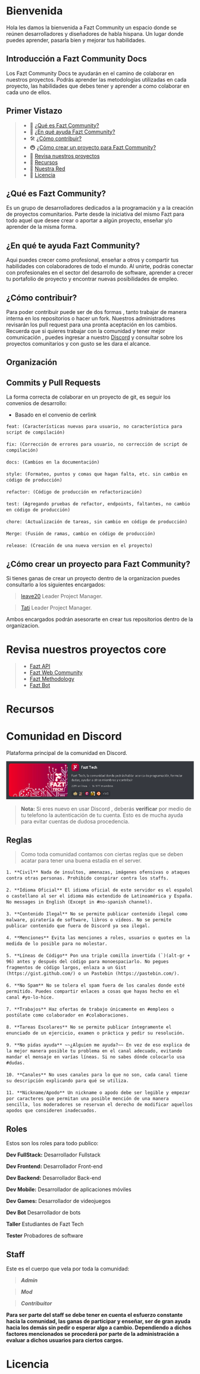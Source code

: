 # Bienvenida

Hola les damos la bienvenida a Fazt Community un espacio donde se reúnen desarrolladores y diseñadores de habla hispana. Un lugar donde puedes aprender, pasarla bien y mejorar tus habilidades.

## Introducción a Fazt Community Docs

Los Fazt Community Docs te ayudarán en el camino de colaborar en nuestros proyectos. Podrás aprender las metodologías utilizadas en cada proyecto, las habilidades que debes tener y aprender a como colaborar en cada uno de ellos.

## Primer Vistazo

> - 🚀 [¿Qué es Fazt Community?](#getting-started)
> - 📒 [¿En qué ayuda Fazt Community?](#projects)
> - 🛠 [¿Cómo contribuir?](#supported-frameworks)
> - 🚇 [¿Cómo crear un proyecto para Fazt Community?](#sub-projects)
> - 🏅 [Revisa nuestros proyectos](#badges--presentation-materials)
> - 👥 [Recursos](#community)
> - 👏 [Nuestra Red](#contributing)
> - :memo: [Licencia](#license)

## ¿Qué es Fazt Community?

Es un grupo de desarrolladores dedicados a la programación y a la creación de proyectos comunitarios.
Parte desde la iniciativa del mismo Fazt para todo aquel que desee crear o aportar a algún proyecto, enseñar y/o aprender de la misma forma.

## ¿En qué te ayuda Fazt Community?

Aqui puedes crecer como profesional, enseñar a otros y compartir tus habilidades con colaboradores de todo el mundo.
Al unirte, podrás conectar con profesionales en el sector del desarrollo de software, aprender a crecer tu portafolio de proyecto y encontrar nuevas posibilidades de empleo.

## ¿Cómo contribuir?

Para poder contribuir puede ser de dos formas , tanto trabajar de manera interna en los repositorios o hacer un fork.
Nuestros administradores revisarán los pull request para una pronta aceptación en los cambios.
Recuerda que si quieres trabajar con la comunidad y tener mejor comunicación , puedes ingresar a nuestro [Discord](https://discord.gg/rg3fKr6) y consultar sobre los proyectos comunitarios y con gusto se les dara el alcance.

## Organización

## Commits y Pull Requests

La forma correcta de colaborar en un proyecto de git, es seguir los convenios de desarrollo:

- Basado en el convenio de cerlink

```
feat: (Características nuevas para usuario, no característica para script de compilación)

fix: (Corrección de errores para usuario, no corrección de script de compilación)

docs: (Cambios en la documentación)

style: (Formateo, puntos y comas que hagan falta, etc. sin cambio en código de producción)

refactor: (Código de producción en refactorización)

test: (Agregando pruebas de refactor, endpoints, faltantes, no cambio en código de producción)

chore: (Actualización de tareas, sin cambio en código de producción)

Merge: (Fusión de ramas, cambio en código de producción)

release: (Creación de una nueva version en el proyecto)
```

## ¿Cómo crear un proyecto para Fazt Community?

Si tienes ganas de crear un proyecto dentro de la organizacion puedes consultarlo a los siguientes encargados:

> [leave20](https://github.com/leave20) Leader Project Manager.

> [Tati](https://github.com/tati1206) Leader Project Manager.

Ambos encargados podrán asesorarte en crear tus repositorios dentro de la organizacion.

# Revisa nuestros proyectos core

> - [Fazt API](https://github.com/faztcommunity/fazt-api)
> - [Fazt Web Community](https://github.com/faztcommunity/fazt-oficial-web)
> - [Fazt Methodology](https://github.com/faztcommunity/fazt-methodology-core)
> - [Fazt Bot](https://github.com/faztcommunity/fazt-bot)

# Recursos

>

# Comunidad en Discord

Plataforma principal de la comunidad en Discord.

[![Discord Server](./public/gg01.PNG)](https://discord.gg/rg3fKr6)

> **Nota:** Si eres nuevo en usar Discord , deberás **verificar** por medio de tu telefono la autenticación de tu cuenta. Esto es de mucha ayuda para evitar cuentas de dudosa procedencia.

## Reglas

> Como toda comunidad contamos con ciertas reglas que se deben acatar para tener una buena estadía en el server.

```
1. **Civil** Nada de insultos, amenazas, imágenes ofensivas o ataques contra otras personas. Prohibido conspirar contra los staffs.

2. **Idioma Oficial** El idioma oficial de este servidor es el español o castellano al ser el idioma más extendido de Latinoamérica y España. No messages in English (Except in #no-spanish channel).

3. **Contenido Ilegal** No se permite publicar contenido ilegal como malware, piratería de software, libros o vídeos. No se permite publicar contenido que fuera de Discord ya sea ilegal.

4. **Menciones** Evita las menciones a roles, usuarios o quotes en la medida de lo posible para no molestar.

5. **Líneas de Código** Pon una triple comilla invertida (`)(alt-gr + 96) antes y después del código para monoespaciarlo. No pegues fragmentos de código largos, enlaza a un Gist (https://gist.github.com/) o un Pastebin (https://pastebin.com/).

6. **No Spam** No se tolera el spam fuera de los canales donde esté permitido. Puedes compartir enlaces a cosas que hayas hecho en el canal #yo-lo-hice.

7. **Trabajos** Haz ofertas de trabajo únicamente en #empleos o postúlate como colaborador en #colaboraciones.

8. **Tareas Escolares** No se permite publicar íntegramente el enunciado de un ejercicio, examen o práctica y pedir su resolución.

9. **No pidas ayuda** ~~¿Alguien me ayuda?~~ En vez de eso explica de la mejor manera posible tu problema en el canal adecuado, evitando mandar el mensaje en varías líneas. Si no sabes dónde colocarlo usa #dudas.

10. **Canales** No uses canales para lo que no son, cada canal tiene su descripción explicando para qué se utiliza.

11. **Nickname/Apodo** Un nickname o apodo debe ser legible y empezar por caracteres que permitan una posible mención de una manera sencilla, los moderadores se reservan el derecho de modificar aquellos apodos que consideren inadecuados.

```

## Roles

Estos son los roles para todo publico:

**Dev FullStack:** Desarrollador Fullstack

**Dev Frontend:** Desarrollador Front-end

**Dev Backend:** Desarrollador Back-end

**Dev Mobile:** Desarrollador de aplicaciones móviles

**Dev Games:** Desarrollador de videojuegos

**Dev Bot** Desarrollador de bots

**Taller** Estudiantes de Fazt Tech

**Tester** Probadores de software

## Staff

Este es el cuerpo que vela por toda la comunidad:

> **_Admin_**

> **_Mod_**

> **_Contribuitor_**

**Para ser parte del staff se debe tener en cuenta el esfuerzo constante hacia la comunidad, las ganas de participar y enseñar, ser de gran ayuda hacia los demás sin pedir o esperar algo a cambio.
Dependiendo a dichos factores mencionados se procederá por parte de la administración a evaluar a dichos usuarios para ciertos cargos.**

# Licencia

>
